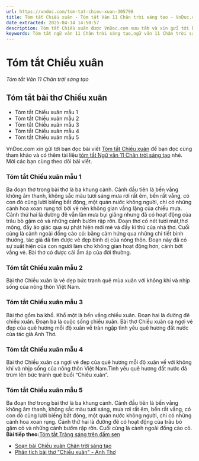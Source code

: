 ```yaml
---
url: https://vndoc.com/tom-tat-chieu-xuan-305798
title: Tóm tắt Chiều xuân - Tóm tắt Văn 11 Chân trời sáng tạo - VnDoc.com
date_extracted: 2025-04-14 14:50:57
description: Tóm tắt Chiều xuân được VnDoc.com sưu tầm và xin gửi tới bạn đọc cùng tham khảo để có thêm tài liệu học Văn 11 Chân trời sáng tạo nhé.
keywords: Tóm tắt ngữ văn 11 Chân trời sáng tạo,ngữ văn 11 Chân trời sáng tạo,tóm tắt ngữ văn 11,tóm tắt văn 11,tóm tắt ngữ văn 11 chân trời,tóm tắt văn 11 Chân trời sáng tạo,ngữ văn 11,văn 11,tóm tắt văn 11 chân trời,Tóm tắt Chiều xuân,Tóm tắt bài thơ Chiều xuân,chiều xuân,tóm tắt ngữ văn 11 chân trời sáng tạo bài chiều xuân,tóm tắt chiều xuân ngắn gọn,tóm tắt chiều xuân ngắn nhất
---
```


# Tóm tắt Chiều xuân
 _Tóm tắt Văn 11 Chân trời sáng tạo_
## Tóm tắt bài thơ Chiều xuân
  * Tóm tắt Chiều xuân mẫu 1
  * Tóm tắt Chiều xuân mẫu 2
  * Tóm tắt Chiều xuân mẫu 3
  * Tóm tắt Chiều xuân mẫu 4
  * Tóm tắt Chiều xuân mẫu 5

VnDoc.com xin gửi tới bạn đọc bài viết [Tóm tắt Chiều xuân](<https://vndoc.com/tom-tat-chieu-xuan-305798>) để bạn đọc cùng tham khảo và có thêm tài liệu [tóm tắt Ngữ văn 11 Chân trời sáng tạo](<https://vndoc.com/tom-tat-ngu-van-11-chan-troi-sang-tao>) nhé. Mời các bạn cùng theo dõi bài viết.
### Tóm tắt Chiều xuân mẫu 1
Ba đoạn thơ trong bài thơ là ba khung cảnh. Cảnh đầu tiên là bến vắng không âm thanh, không sắc màu tươi sáng mưa rơi rất êm, bến rất vắng, có con đò cũng lười biếng bất động, một quán nước không người, chỉ có những cánh hoa xoan rụng tơi bời vẻ nên không gian vắng lặng của chiều mưa. Cảnh thứ hai là đường đê vẫn làn mưa bụi giăng nhưng đã có hoạt động của trâu bò gặm cỏ và những cánh bướm rập rờn. Đoạn thơ có nét tươi mát,thơ mộng, đầy ảo giác qua sự phát hiện mới mẻ và đầy kì thú của nhà thơ. Cuối cùng là cảnh ngoài đồng cào cỏ: bằng cảm hứng qua những chi tiết bình thường, tác giả đã tìm được vẻ đẹp bình dị của nông thôn. Đoạn này đã có sự xuất hiện của con người làm cho không gian hoạt động hơn, cảnh bớt vắng vẻ. Bài thơ có được cái ấm áp của đời thường.
### Tóm tắt Chiều xuân mẫu 2
Bài thơ Chiều xuân là vẻ đẹp bức tranh quê mùa xuân với không khí và nhịp sống của nông thôn Việt Nam.
### Tóm tắt Chiều xuân mẫu 3
Bài thơ gồm ba khổ. Khổ một là bến vắng chiều xuân. Đoạn hai là đường đê chiều xuân. Đoạn ba là cuộc sống chiều xuân. Bài thơ Chiều xuân ca ngợi vẻ đẹp của quê hương mỗi độ xuân về tràn ngập tình yêu quê hương đất nước của tác giả Anh Thơ.
### Tóm tắt Chiều xuân mẫu 4
Bài thơ Chiều xuân ca ngợi vẻ đẹp của quê hương mỗi độ xuân về với không khí và nhịp sống của nông thôn Việt Nam.Tình yêu quê hương đất nước đã trùm lên bức tranh quê buổi “Chiều xuân”.
### Tóm tắt Chiều xuân mẫu 5
Ba đoạn thơ trong bài thơ là ba khung cảnh. Cảnh đầu tiên là bến vắng không âm thanh, không sắc màu tươi sáng, mưa rơi rất êm, bến rất vắng, có con đò cũng lười biếng bất động, một quán nước không người, chỉ có những cánh hoa xoan rụng. Cảnh thứ hai là đường đê có hoạt động của trâu bò gặm cỏ và những cánh bướm rập rờn. Cuối cùng là cảnh ngoài đồng cào cỏ.
**Bài tiếp theo:**[Tóm tắt Trăng sáng trên đầm sen](<https://vndoc.com/tom-tat-trang-sang-tren-dam-sen-305801>)
  * [Soạn bài Chiều xuân Chân trời sáng tạo](<https://vndoc.com/soan-bai-chieu-xuan-chan-troi-sang-tao-298083>)
  * [Phân tích bài thơ "Chiều xuân" - Anh Thơ](<https://vndoc.com/phan-tich-bai-tho-chieu-xuan-anh-tho-297937>)

